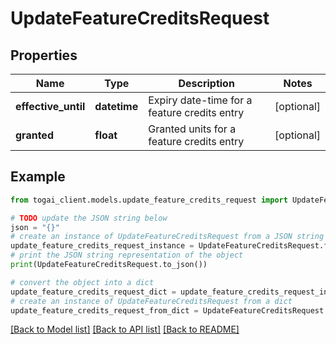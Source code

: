 # UpdateFeatureCreditsRequest


## Properties

Name | Type | Description | Notes
------------ | ------------- | ------------- | -------------
**effective_until** | **datetime** | Expiry date-time for a feature credits entry | [optional] 
**granted** | **float** | Granted units for a feature credits entry | [optional] 

## Example

```python
from togai_client.models.update_feature_credits_request import UpdateFeatureCreditsRequest

# TODO update the JSON string below
json = "{}"
# create an instance of UpdateFeatureCreditsRequest from a JSON string
update_feature_credits_request_instance = UpdateFeatureCreditsRequest.from_json(json)
# print the JSON string representation of the object
print(UpdateFeatureCreditsRequest.to_json())

# convert the object into a dict
update_feature_credits_request_dict = update_feature_credits_request_instance.to_dict()
# create an instance of UpdateFeatureCreditsRequest from a dict
update_feature_credits_request_from_dict = UpdateFeatureCreditsRequest.from_dict(update_feature_credits_request_dict)
```
[[Back to Model list]](../README.md#documentation-for-models) [[Back to API list]](../README.md#documentation-for-api-endpoints) [[Back to README]](../README.md)


